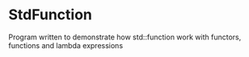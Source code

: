 # StdFunction
Program written to demonstrate how std::function work with functors, functions and lambda expressions
